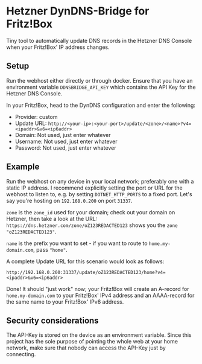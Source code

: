# Hetzner DynDNS-Bridge for Fritz!Box

Tiny tool to automatically update DNS records in the Hetzner DNS Console when your Fritz!Box' IP address changes.

## Setup

Run the webhost either directly or through docker. Ensure that you have an environment variable `DDNSBRIDGE_API_KEY` which contains the API Key
for the Hetzner DNS Console.

In your Fritz!Box, head to the DynDNS configuration and enter the following:

- Provider: custom
- Update URL: `http://<your-ip>:<your-port>/update/<zone>/<name>?v4=<ipaddr>&v6=<ip6addr>`
- Domain: Not used, just enter whatever
- Username: Not used, just enter whatever
- Password: Not used, just enter whatever

## Example

Run the webhost on any device in your local network; preferably one with a static IP address. I recommend explicitly setting the port or
URL for the webhost to listen to, e.g. by setting `DOTNET_HTTP_PORTS` to a fixed port. Let's say you're hosting on `192.168.0.200` on port `31337`.

`zone` is the `zone_id` used for your domain; check out your domain on Hetzner, then take a look at the URL:
`https://dns.hetzner.com/zone/oZ123REDACTED123` shows you the `zone` `"oZ123REDACTED123"`.

`name` is the prefix you want to set - if you want to route to `home.my-domain.com`, pass `"home"`.

A complete Update URL for this scenario would look as follows:
```
http://192.168.0.200:31337/update/oZ123REDACTED123/home?v4=<ipaddr>&v6=<ip6addr>
```

Done! It should "just work" now; your Fritz!Box will create an A-record for `home.my-domain.com` to your Fritz!Box' IPv4 address and an AAAA-record
for the same name to your Fritz!Box' IPv6 address.

## Security considerations

The API-Key is stored on the device as an environment variable. Since this project has the sole purpose of pointing the whole web at your home
network, make sure that nobody can access the API-Key just by connecting.
